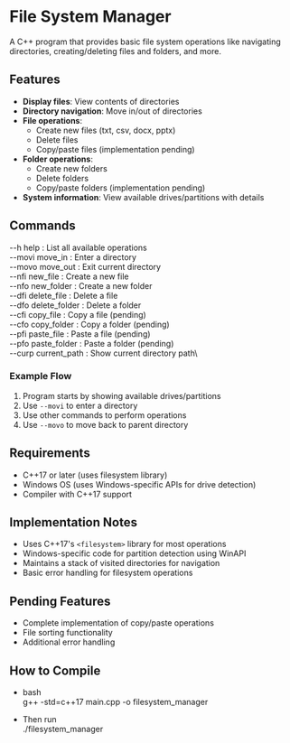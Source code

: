 # File System Manager

A C++ program that provides basic file system operations like navigating directories, creating/deleting files and folders, and more.

## Features

- **Display files**: View contents of directories
- **Directory navigation**: Move in/out of directories
- **File operations**:
  - Create new files (txt, csv, docx, pptx)
  - Delete files
  - Copy/paste files (implementation pending)
- **Folder operations**:
  - Create new folders
  - Delete folders
  - Copy/paste folders (implementation pending)
- **System information**: View available drives/partitions with details

## Commands
--h     help             : List all available operations\
--movi  move_in       : Enter a directory\
--movo  move_out      : Exit current directory\
--nfi   new_file      : Create a new file\
--nfo   new_folder    : Create a new folder\
--dfi   delete_file   : Delete a file\
--dfo   delete_folder : Delete a folder\
--cfi   copy_file     : Copy a file (pending)\
--cfo   copy_folder   : Copy a folder (pending)\
--pfi   paste_file    : Paste a file (pending)\
--pfo   paste_folder  : Paste a folder (pending)\
--curp  current_path  : Show current directory path\

### Example Flow
1. Program starts by showing available drives/partitions
2. Use `--movi` to enter a directory
3. Use other commands to perform operations
4. Use `--movo` to move back to parent directory

## Requirements

- C++17 or later (uses filesystem library)
- Windows OS (uses Windows-specific APIs for drive detection)
- Compiler with C++17 support

## Implementation Notes

- Uses C++17's `<filesystem>` library for most operations
- Windows-specific code for partition detection using WinAPI
- Maintains a stack of visited directories for navigation
- Basic error handling for filesystem operations

## Pending Features

- Complete implementation of copy/paste operations
- File sorting functionality
- Additional error handling

## How to Compile
- bash\
g++ -std=c++17 main.cpp -o filesystem_manager

- Then run\
./filesystem_manager


